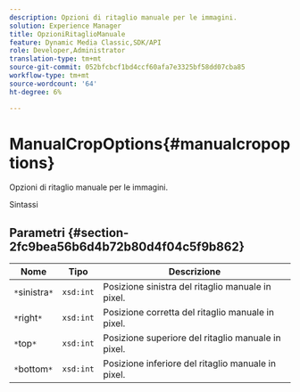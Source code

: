 ```yaml
---
description: Opzioni di ritaglio manuale per le immagini.
solution: Experience Manager
title: OpzioniRitaglioManuale
feature: Dynamic Media Classic,SDK/API
role: Developer,Administrator
translation-type: tm+mt
source-git-commit: 052bfcbcf1bd4ccf60afa7e3325bf58dd07cba85
workflow-type: tm+mt
source-wordcount: '64'
ht-degree: 6%

---
```



# ManualCropOptions{#manualcropoptions}

Opzioni di ritaglio manuale per le immagini.

Sintassi

## Parametri {#section-2fc9bea56b6d4b72b80d4f04c5f9b862}

| Nome | Tipo | Descrizione |
|---|---|---|
| `*`sinistra`*` | `xsd:int` | Posizione sinistra del ritaglio manuale in pixel. |
| `*`right`*` | `xsd:int` | Posizione corretta del ritaglio manuale in pixel. |
| `*`top`*` | `xsd:int` | Posizione superiore del ritaglio manuale in pixel. |
| `*`bottom`*` | `xsd:int` | Posizione inferiore del ritaglio manuale in pixel. |

